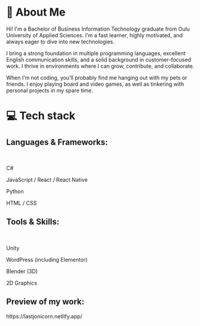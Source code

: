 <h1> 👋 About Me </h1>
Hi! I'm a Bachelor of Business Information Technology graduate from Oulu University of Applied Sciences. I'm a fast learner, highly motivated, and always eager to dive into new technologies.

I bring a strong foundation in multiple programming languages, excellent English communication skills, and a solid background in customer-focused work. I thrive in environments where I can grow, contribute, and collaborate.

When I’m not coding, you’ll probably find me hanging out with my pets or friends. I enjoy playing board and video games, as well as tinkering with personal projects in my spare time.

<h1> 💻 Tech stack </h1>
<h2> Languages & Frameworks: </h2>
</br>

C#

JavaScript / React / React Native

Python

HTML / CSS

<h2> Tools & Skills: </h2>
</br>

Unity

WordPress (including Elementor)

Blender (3D)

2D Graphics
</br>

<h2> Preview of my work: </h2>
https://lastjonicorn.netlify.app/
